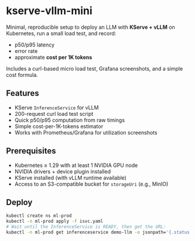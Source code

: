 # kserve-vllm-mini

Minimal, reproducible setup to deploy an LLM with **KServe + vLLM** on Kubernetes, run a small load test, and record:
- p50/p95 latency
- error rate
- approximate **cost per 1K tokens**

Includes a curl-based micro load test, Grafana screenshots, and a simple cost formula.

## Features
- KServe `InferenceService` for vLLM
- 200-request curl load test script
- Quick p50/p95 computation from raw timings
- Simple cost-per-1K-tokens estimator
- Works with Prometheus/Grafana for utilization screenshots

## Prerequisites
- Kubernetes ≥ 1.29 with at least 1 NVIDIA GPU node
- NVIDIA drivers + device plugin installed
- KServe installed (with vLLM runtime available)
- Access to an S3-compatible bucket for `storageUri` (e.g., MinIO)

## Deploy
```bash
kubectl create ns ml-prod
kubectl -n ml-prod apply -f isvc.yaml
# Wait until the InferenceService is READY, then get the URL:
kubectl -n ml-prod get inferenceservice demo-llm -o jsonpath='{.status.url}'
